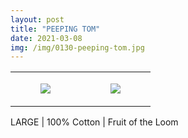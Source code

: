 ```yaml
---
layout: post
title: "PEEPING TOM"
date: 2021-03-08
img: /img/0130-peeping-tom.jpg
---
```




<table style="width:100%;"><tr><td style="vertical-align:top;">
      <figure class="tmblr-full" data-orig-height="2048" data-orig-width="1365" data-orig-src="https://concertshirts.netlify.app/shirts/0130/0130-01.jpg"><img src="https://64.media.tumblr.com/3ee5a809c878e55658f3ee512f0b8e6f/4e48815c1434a591-05/s540x810/278fcf1062233d98b33138bb1a7794c389bde161.jpg" data-orig-height="2048" data-orig-width="1365" data-orig-src="https://concertshirts.netlify.app/shirts/0130/0130-01.jpg"/></figure></td>
    <td style="vertical-align:top;">
      <figure class="tmblr-full" data-orig-height="2048" data-orig-width="1365" data-orig-src="https://concertshirts.netlify.app/shirts/0130/0130-02.jpg"><img src="https://64.media.tumblr.com/6f515df462303c90d7f4bbaf7e335f46/4e48815c1434a591-a4/s540x810/01faada7eede44eaba23cbe9437da99d89cd4f58.jpg" data-orig-height="2048" data-orig-width="1365" data-orig-src="https://concertshirts.netlify.app/shirts/0130/0130-02.jpg"/></figure></td>
  </tr></table><p>
  LARGE | 100% Cotton | Fruit of the Loom
</p>
